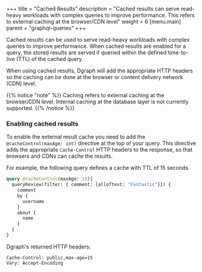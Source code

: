 +++
title = "Cached Results"
description = "Cached results can serve read-heavy workloads with complex queries to improve performance. This refers to external caching at the browser/CDN level"
weight = 6
[menu.main]
    parent = "graphql-queries"
+++

Cached results can be used to serve read-heavy workloads with complex queries to improve performance. When cached results are enabled for a query, the stored results are served if queried within the defined time-to-live (TTL) of the cached query.

When using cached results, Dgraph will add the appropriate HTTP headers so the caching can be done at the browser or content delivery network (CDN) level.


{{% notice "note" %}}
Caching refers to external caching at the browser/CDN level. Internal caching at the database layer is not currently supported.
{{% /notice %}}

### Enabling cached results

To enable the external result cache you need to add the `@cacheControl(maxAge: int)` directive at the top of your query. This directive adds the appropriate `Cache-Control` HTTP headers to the response, so that browsers and CDNs can cache the results.

For example, the following query defines a cache with TTL of 15 seconds.

```graphql
query @cacheControl(maxAge: 15){
  queryReview(filter: { comment: {alloftext: "Fantastic"}}) {
    comment
    by {
      username
    }
    about {
      name
    }
  }
}
```

Dgraph's returned HTTP headers:

```
Cache-Control: public,max-age=15
Vary: Accept-Encoding
```
